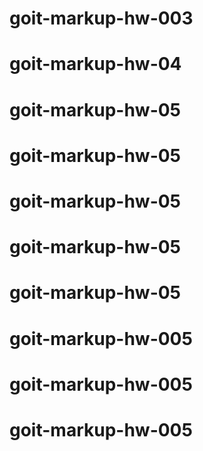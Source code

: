# goit-markup-hw-003
# goit-markup-hw-04
# goit-markup-hw-05
# goit-markup-hw-05
# goit-markup-hw-05
# goit-markup-hw-05
# goit-markup-hw-05
# goit-markup-hw-005
# goit-markup-hw-005
# goit-markup-hw-005
